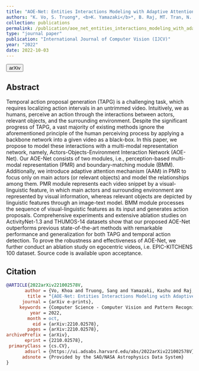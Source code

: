 ```yaml
---
title: "AOE-Net: Entities Interactions Modeling with Adaptive Attention Mechanism for Temporal Action Proposals Generation"
authors: "K. Vo, S. Truong*, <b>K. Yamazaki</b>*, B. Raj, MT. Tran, N. Le"
collection: publications
permalink: /publication/aoe_net_entities_interactions_modeling_with_adaptive_attention_mechanism_for_temporal_action_proposals_generation
type: "journal paper"
publication: "International Journal of Computer Vision (IJCV)"
year: "2022"
date: 2022-10-03
---
```

<button class="btn btn-round btn-sm btn-ghost-blue" onclick="location.href='https://arxiv.org/abs/2210.02578'">arXiv</button>

## Abstract
Temporal action proposal generation (TAPG) is a challenging task, which requires localizing action intervals in an untrimmed video. Intuitively, we as humans, perceive an action through the interactions between actors, relevant objects, and the surrounding environment. Despite the significant progress of TAPG, a vast majority of existing methods ignore the aforementioned principle of the human perceiving process by applying a backbone network into a given video as a black-box. In this paper, we propose to model these interactions with a multi-modal representation network, namely, Actors-Objects-Environment Interaction Network (AOE-Net). Our AOE-Net consists of two modules, i.e., perception-based multi-modal representation (PMR) and boundary-matching module (BMM). Additionally, we introduce adaptive attention mechanism (AAM) in PMR to focus only on main actors (or relevant objects) and model the relationships among them. PMR module represents each video snippet by a visual-linguistic feature, in which main actors and surrounding environment are represented by visual information, whereas relevant objects are depicted by linguistic features through an image-text model. BMM module processes the sequence of visual-linguistic features as its input and generates action proposals. Comprehensive experiments and extensive ablation studies on ActivityNet-1.3 and THUMOS-14 datasets show that our proposed AOE-Net outperforms previous state-of-the-art methods with remarkable performance and generalization for both TAPG and temporal action detection. To prove the robustness and effectiveness of AOE-Net, we further conduct an ablation study on egocentric videos, i.e. EPIC-KITCHENS 100 dataset. Source code is available upon acceptance. 

## Citation
```bibtex
@ARTICLE{2022arXiv221002578V,
       author = {Vo, Khoa and Truong, Sang and Yamazaki, Kashu and Raj, Bhiksha and Tran, Minh-Triet and Le, Ngan},
        title = "{AOE-Net: Entities Interactions Modeling with Adaptive Attention Mechanism for Temporal Action Proposals Generation}",
      journal = {arXiv e-prints},
     keywords = {Computer Science - Computer Vision and Pattern Recognition},
         year = 2022,
        month = oct,
          eid = {arXiv:2210.02578},
        pages = {arXiv:2210.02578},
archivePrefix = {arXiv},
       eprint = {2210.02578},
 primaryClass = {cs.CV},
       adsurl = {https://ui.adsabs.harvard.edu/abs/2022arXiv221002578V},
      adsnote = {Provided by the SAO/NASA Astrophysics Data System}
}
```
